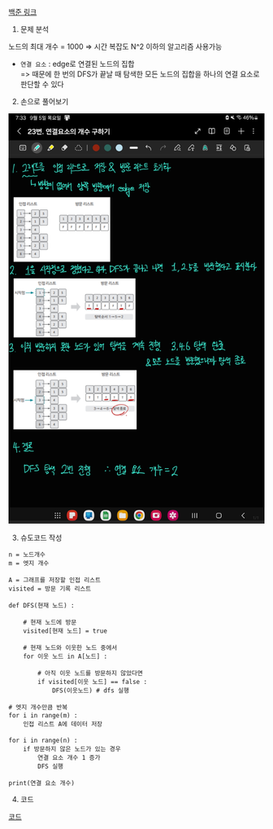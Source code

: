 [백준 링크](https://www.acmicpc.net/problem/11724)

1. 문제 분석 

노드의 최대 개수 = 1000 ⇒ 시간 복잡도 N^2 이하의 알고리즘 사용가능 

- `연결 요소` : edge로 연결된 노드의 집합  
=> 때문에 한 번의 DFS가 끝날 때 탐색한 모든 노드의 집합을 하나의 연결 요소로 판단할 수 있다

2. 손으로 풀어보기 

![그림](../image/023_연결요소개수구하기.jpg)

3. 슈도코드 작성 

``` 
n = 노드개수
m = 엣지 개수 

A = 그래프를 저장할 인접 리스트
visited = 방문 기록 리스트 

def DFS(현재 노드) : 

    # 현재 노드에 방문 
    visited[현재 노드] = true

    # 현재 노드와 이웃한 노드 중에서 
    for 이웃 노드 in A[노드] : 

        # 아직 이웃 노드를 방문하지 않았다면 
        if visited[이웃 노드] == false : 
            DFS(이웃노드) # dfs 실행 

# 엣지 개수만큼 반복 
for i in range(m) : 
    인접 리스트 A에 데이터 저장

for i in range(n) : 
    if 방문하지 않은 노드가 있는 경우
        연결 요소 개수 1 증가 
        DFS 실행

print(연결 요소 개수)
```

4. 코드 

[코드](../code/023_연결요소의개수구하기.py)